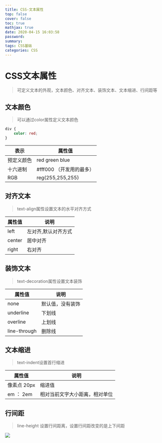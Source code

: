```yaml
---
title: CSS-文本属性
top: false
cover: false
toc: true
mathjax: true
date: 2020-04-15 16:03:58
password:
summary:
tags: CSS基础
categories: CSS
---
```


# CSS文本属性

> 可定义文本的外观，文本颜色、对齐文本、装饰文本、文本缩进、行间距等

## 文本颜色

> 可以通过color属性定义文本颜色

```css
div {
	color: red;
}
```

| 表示       | 属性值                   |
| ---------- | ------------------------ |
| 预定义颜色 | red green blue           |
| 十六进制   | #fff000 （开发用的最多） |
| RGB        | reg(255,255,255)         |

## 对齐文本

> text-align属性设置文本的水平对齐方式

| 属性值 | 说明                |
| ------ | ------------------- |
| left   | 左对齐,默认对齐方式 |
| center | 居中对齐            |
| right  | 右对齐              |

## 装饰文本

> text-decoration属性设置文本装饰

| 属性值       | 说明             |
| ------------ | ---------------- |
| none         | 默认值，没有装饰 |
| underline    | 下划线           |
| overline     | 上划线           |
| line-through | 删除线           |

## 文本缩进

> text-indent设置首行缩进

| 属性值      | 说明                           |
| ----------- | ------------------------------ |
| 像素点 20px | 缩进值                         |
| em ： 2em   | 相对当前文字大小距离，相对单位 |

## 行间距

> line-height 设置行间距离，设置行间距改变的是上下间距

![](image-20200331150959563.png)